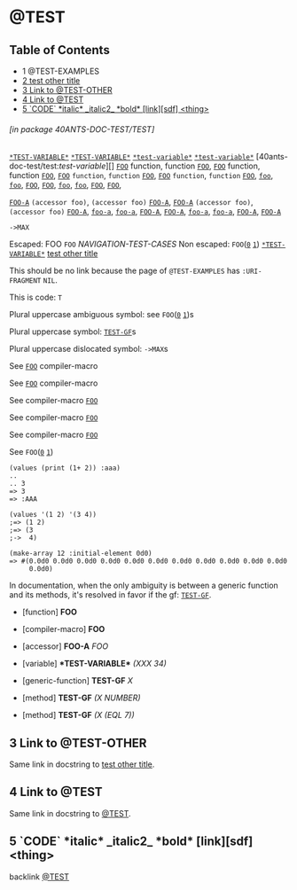 <a id='x-2840ANTS-DOC-TEST-2FTEST-3A-3A-40TEST-2040ANTS-DOC-2FLOCATIVES-3ASECTION-29'></a>

# @TEST

## Table of Contents

- 1 @TEST-EXAMPLES
- [2 test other title][44c9]
- [3 Link to @TEST-OTHER][5c25]
- [4 Link to @TEST][ba0a]
- [5 \`CODE\` \*italic\* \_italic2\_ \*bold\* \[link\]\[sdf\] \<thing\>][a290]

###### \[in package 40ANTS-DOC-TEST/TEST\]
[`*TEST-VARIABLE*`][7eec]
[`*TEST-VARIABLE*`][7eec]
[`*test-variable*`][7eec]
[`*test-variable*`][7eec]
[40ants-doc-test/test:*test-variable*][]
[`FOO`][351d] function, function [`FOO`][351d],
[`FOO`][351d] function, function [`FOO`][351d],
[`FOO`][351d] `function`, `function` [`FOO`][351d],
[`FOO`][351d] `function`, `function` [`FOO`][351d],
[`foo`][351d],
[`foo`][351d],
[`FOO`][351d],
[`FOO`][351d],
[`foo`][351d],
[`foo`][351d],
[`FOO`][351d],
[`FOO`][351d],

[`FOO-A`][be17] `(accessor foo)`, `(accessor foo)` [`FOO-A`][be17],
[`FOO-A`][be17] `(accessor foo)`, `(accessor foo)` [`FOO-A`][be17],
[`foo-a`][be17],
[`foo-a`][be17],
[`FOO-A`][be17],
[`FOO-A`][be17],
[`foo-a`][be17],
[`foo-a`][be17],
[`FOO-A`][be17],
[`FOO-A`][be17]

`->MAX`

Escaped: FOO `FOO` *NAVIGATION-TEST-CASES*
Non escaped: `FOO`([`0`][dd4d] [`1`][351d]) [`*TEST-VARIABLE*`][7eec]
[test other title][44c9]

This should be no link because the page of `@TEST-EXAMPLES`
has `:URI-FRAGMENT` `NIL`.

This is code: `T`

Plural uppercase ambiguous symbol: see `FOO`([`0`][dd4d] [`1`][351d])s

Plural uppercase symbol: [`TEST-GF`][8437]s

Plural uppercase dislocated symbol: `->MAX`s

See
[`FOO`][dd4d] compiler-macro

See [`FOO`][dd4d]
compiler-macro

See
compiler-macro [`FOO`][dd4d]

See compiler-macro
[`FOO`][dd4d]

See
compiler-macro 
[`FOO`][dd4d]

See
`FOO`([`0`][dd4d] [`1`][351d])

```cl-transcript
(values (print (1+ 2)) :aaa)
..
.. 3 
=> 3
=> :AAA

```

```cl-transcript
(values '(1 2) '(3 4))
;=> (1 2)
;=> (3
;->  4)

```

```cl-transcript
(make-array 12 :initial-element 0d0)
=> #(0.0d0 0.0d0 0.0d0 0.0d0 0.0d0 0.0d0 0.0d0 0.0d0 0.0d0 0.0d0 0.0d0
     0.0d0)

```

In documentation, when the only ambiguity is between a generic
function and its methods, it's resolved in favor if the gf:
[`TEST-GF`][8437].

<a id='x-2840ANTS-DOC-TEST-2FTEST-3A-3AFOO-20FUNCTION-29'></a>

- [function] **FOO** 

<a id='x-2840ANTS-DOC-TEST-2FTEST-3A-3AFOO-20-28COMPILER-MACRO-29-29'></a>

- [compiler-macro] **FOO** 

<a id='x-2840ANTS-DOC-TEST-2FTEST-3A-3AFOO-A-20-2840ANTS-DOC-2FLOCATIVES-3AACCESSOR-2040ANTS-DOC-TEST-2FTEST-3A-3AFOO-29-29'></a>

- [accessor] **FOO-A** *FOO*

<a id='x-2840ANTS-DOC-TEST-2FTEST-3A-3A-2ATEST-VARIABLE-2A-20-28VARIABLE-29-29'></a>

- [variable] **\*TEST-VARIABLE\*** *(XXX 34)*



<a id='x-2840ANTS-DOC-TEST-2FTEST-3A-3ATEST-GF-20GENERIC-FUNCTION-29'></a>

- [generic-function] **TEST-GF** *X*

<a id='x-2840ANTS-DOC-TEST-2FTEST-3A-3ATEST-GF-20-28METHOD-20NIL-20-28NUMBER-29-29-29'></a>

- [method] **TEST-GF** *(X NUMBER)*

<a id='x-2840ANTS-DOC-TEST-2FTEST-3A-3ATEST-GF-20-28METHOD-20NIL-20-28-28EQL-207-29-29-29-29'></a>

- [method] **TEST-GF** *(X (EQL 7))*

<a id='x-2840ANTS-DOC-TEST-2FTEST-3A-40TEST-SECTION-WITH-LINK-TO-OTHER-PAGE-IN-TITLE-2040ANTS-DOC-2FLOCATIVES-3ASECTION-29'></a>

## 3 Link to @TEST-OTHER

Same link in docstring to [test other title][44c9].

<a id='x-2840ANTS-DOC-TEST-2FTEST-3A-40TEST-SECTION-WITH-LINK-TO-SAME-PAGE-IN-TITLE-2040ANTS-DOC-2FLOCATIVES-3ASECTION-29'></a>

## 4 Link to @TEST

Same link in docstring to [@TEST][914a].

<a id='x-2840ANTS-DOC-TEST-2FTEST-3A-3A-40TEST-TRICKY-TITLE-2040ANTS-DOC-2FLOCATIVES-3ASECTION-29'></a>

## 5 \`CODE\` \*italic\* \_italic2\_ \*bold\* \[link\]\[sdf\] \<thing\>

backlink [@TEST][914a]

  [351d]: #x-2840ANTS-DOC-TEST-2FTEST-3A-3AFOO-20FUNCTION-29 "(40ANTS-DOC-TEST/TEST::FOO FUNCTION)"
  [44c9]: other/test-other.md#x-2840ANTS-DOC-TEST-2FTEST-3A-3A-40TEST-OTHER-2040ANTS-DOC-2FLOCATIVES-3ASECTION-29 "test other title"
  [5c25]: #x-2840ANTS-DOC-TEST-2FTEST-3A-40TEST-SECTION-WITH-LINK-TO-OTHER-PAGE-IN-TITLE-2040ANTS-DOC-2FLOCATIVES-3ASECTION-29 "Link to @TEST-OTHER"
  [7eec]: #x-2840ANTS-DOC-TEST-2FTEST-3A-3A-2ATEST-VARIABLE-2A-20-28VARIABLE-29-29 "(40ANTS-DOC-TEST/TEST::*TEST-VARIABLE* (VARIABLE))"
  [8437]: #x-2840ANTS-DOC-TEST-2FTEST-3A-3ATEST-GF-20GENERIC-FUNCTION-29 "(40ANTS-DOC-TEST/TEST::TEST-GF GENERIC-FUNCTION)"
  [914a]: #x-2840ANTS-DOC-TEST-2FTEST-3A-3A-40TEST-2040ANTS-DOC-2FLOCATIVES-3ASECTION-29 "40ANTS-DOC-TEST/TEST::@TEST"
  [a290]: #x-2840ANTS-DOC-TEST-2FTEST-3A-3A-40TEST-TRICKY-TITLE-2040ANTS-DOC-2FLOCATIVES-3ASECTION-29 "`CODE` *italic* _italic2_ *bold* [link][sdf] <thing>"
  [ba0a]: #x-2840ANTS-DOC-TEST-2FTEST-3A-40TEST-SECTION-WITH-LINK-TO-SAME-PAGE-IN-TITLE-2040ANTS-DOC-2FLOCATIVES-3ASECTION-29 "Link to @TEST"
  [be17]: #x-2840ANTS-DOC-TEST-2FTEST-3A-3AFOO-A-20-2840ANTS-DOC-2FLOCATIVES-3AACCESSOR-2040ANTS-DOC-TEST-2FTEST-3A-3AFOO-29-29 "(40ANTS-DOC-TEST/TEST::FOO-A (40ANTS-DOC/LOCATIVES:ACCESSOR 40ANTS-DOC-TEST/TEST::FOO))"
  [dd4d]: #x-2840ANTS-DOC-TEST-2FTEST-3A-3AFOO-20-28COMPILER-MACRO-29-29 "(40ANTS-DOC-TEST/TEST::FOO (COMPILER-MACRO))"
